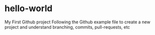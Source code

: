 # hello-world
My First Github project
Following the Github example file to create a new project and understand branching, commits, pull-requests, etc
